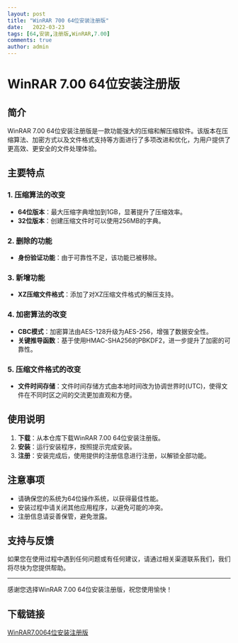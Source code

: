 ```yaml
---
layout: post
title: "WinRAR 700 64位安装注册版"
date:   2022-03-23
tags: [64,安装,注册版,WinRAR,7.00]
comments: true
author: admin
---
```

# WinRAR 7.00 64位安装注册版

## 简介

WinRAR 7.00 64位安装注册版是一款功能强大的压缩和解压缩软件。该版本在压缩算法、加密方式以及文件格式支持等方面进行了多项改进和优化，为用户提供了更高效、更安全的文件处理体验。

## 主要特点

### 1. 压缩算法的改变
- **64位版本**：最大压缩字典增加到1GB，显著提升了压缩效率。
- **32位版本**：创建压缩文件时可以使用256MB的字典。

### 2. 删除的功能
- **身份验证功能**：由于可靠性不足，该功能已被移除。

### 3. 新增功能
- **XZ压缩文件格式**：添加了对XZ压缩文件格式的解压支持。

### 4. 加密算法的改变
- **CBC模式**：加密算法由AES-128升级为AES-256，增强了数据安全性。
- **关键推导函数**：基于使用HMAC-SHA256的PBKDF2，进一步提升了加密的可靠性。

### 5. 压缩文件格式的改变
- **文件时间存储**：文件时间存储方式由本地时间改为协调世界时(UTC)，使得文件在不同时区之间的交流更加直观和方便。

## 使用说明

1. **下载**：从本仓库下载WinRAR 7.00 64位安装注册版。
2. **安装**：运行安装程序，按照提示完成安装。
3. **注册**：安装完成后，使用提供的注册信息进行注册，以解锁全部功能。

## 注意事项

- 请确保您的系统为64位操作系统，以获得最佳性能。
- 安装过程中请关闭其他应用程序，以避免可能的冲突。
- 注册信息请妥善保管，避免泄露。

## 支持与反馈

如果您在使用过程中遇到任何问题或有任何建议，请通过相关渠道联系我们，我们将尽快为您提供帮助。

---

感谢您选择WinRAR 7.00 64位安装注册版，祝您使用愉快！

## 下载链接

[WinRAR7.0064位安装注册版](https://pan.quark.cn/s/fb5c21b42866)